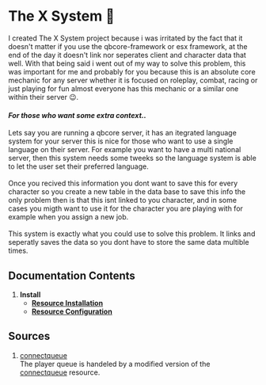 # The X System 🧠
I created The X System project because i was irritated by the fact that it doesn't matter if you use the qbcore-framework or esx framework, at the end of the day it doesn't link nor seperates client and character data that well. With that being said i went out of my way to solve this problem, this was important for me and probably for you because this is an absolute core mechanic for any server whether it is focused on roleplay, combat, racing or just playing for fun almost everyone has this mechanic or a similar one within their server 😉.

#### *For those who want some extra context..*<br>
Lets say you are running a qbcore server, it has an itegrated language system for your server this is nice for those who want to use a single language on their server. For example you want to have a multi national server, then this system needs some tweeks so the language system is able to let the user set their preferred language.<br><br>
Once you recived this information you dont want to save this for every character so you create a new table in the data base to save this info the only problem then is that this isnt linked to you character, and in some cases you migth want to use it for the character you are playing with for example when you assign a new job.<br><br>
This system is exactly what you could use to solve this problem. It links and seperatly saves the data so you dont have to store the same data multible times.

## Documentation Contents
1. **Install**
   - [**Resource Installation**](https://github.com/5m1Ly/Tool-Box/blob/master/docs/install/install.md)
   - [**Resource Configuration**](https://github.com/5m1Ly/Tool-Box/blob/master/docs/install/configure.md)

## Sources
1. [connectqueue](https://github.com/Nick78111/ConnectQueue)<br>
  The player queue is handeled by a modified version of the [connectqueue](https://github.com/Nick78111/ConnectQueue) resource.